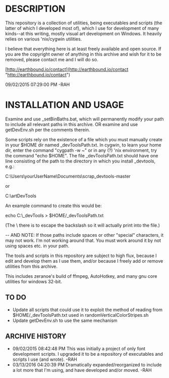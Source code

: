 # DESCRIPTION
This repository is a collection of utilities, being executables and scripts (the latter of which I developed most of), which I use for development of many kinds--at this writing, mostly visual art development on Windows. It heavily relies on various 'nix/cygwin utilities.

I believe that everything here is at least freely available and open source. If you are the copyright owner of anything in this archive and wish for it to be removed, please contact me and I will do so.

[http://earthbound.io/contact](http://earthbound.io/contact "http://earthbound.io/contact")

09/02/2015 07:29:00 PM -RAH

# INSTALLATION AND USAGE

Examine and use _setBinBaths.bat, which will permanently modify your path to include all relevant paths in this archive. OR examine and use getDevEnv.sh per the comments therein.

Some scripts rely on the existence of a file which you must manually create in your $HOME dir named _devToolsPath.txt. In cygwin, to learn your home dir, enter the command "cygpath -w ~" or in any (?) 'nix environment, try the command "echo $HOME". The file _devToolsPath.txt should have one line consisting of the path to the directory in which you install _devtools, e.g.:

C:\Users\yourUserName\Documents\scrap\_devtools-master

or

C:\artDevTools

An example command to create this would be:

echo C:\\_devTools > $HOME/_devToolsPath.txt

(The \\ there is to escape the backslash so it will actually print into the file.)

-- AND NOTE: If those paths include spaces or other "special" characters, it may not work. I'm not working around that. You must work around it by not using spaces etc. in your path.

The tools and scripts in this repository are subject to high flux, because I edit and develop them as I use them, and/or because I freely add or remove utilities from this archive.

This includes zeranoe's build of ffmpeg, AutoHotkey, and many gnu core utilities for windows 32-bit.

## TO DO
- Update all scripts that could use it to exploit the method of reading from $HOME/_devToolsPath.txt used in randomVerticalColorStripes.sh
- Update getDevEnv.sh to use the same mechanism

## ARCHIVE HISTORY
- 09/02/2015 08:42:48 PM This was initially a project of only font development scripts. I upgraded it to be a repository of executables and scripts I use (and wrote). -RAH
- 03/13/2016 04:20:39 PM Dramatically expanded/reorganized to include a lot more that I'm using, and have developed and/or moved. -RAH
